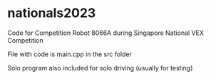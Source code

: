 # nationals2023
Code for Competition Robot 8066A during Singapore National VEX Competition


File with code is main.cpp in the src folder


Solo program also included for solo driving (usually for testing)
